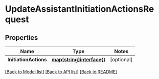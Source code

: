 # UpdateAssistantInitiationActionsRequest

## Properties
Name | Type | Notes
------------ | ------------- | -------------
**InitiationActions** | [**map[string]interface{}**](.md) | [optional] 

[[Back to Model list]](../README.md#documentation-for-models) [[Back to API list]](../README.md#documentation-for-api-endpoints) [[Back to README]](../README.md)


